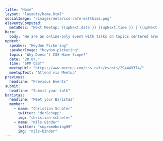 ```yaml
---
title: "Home"
layout: "layouts/home.html"
socialImage: "/images/meta/css-cafe-matthias.png"
eleventyComputed:
  metaDesc: "Next Meetup: {{upNext.date }} {{upNext.time }} | {{upNext.topic}} by {{upNext.speaker}}"
hero:
  body: "We are an online-only event with talks on topics centered around CSS."
upNext:
  speaker: "Heydon Pickering"
  speakerImage: "heydon-pickering"
  topic: "Why Doesn’t CSS Have Scope?"
  date: "20.07."
  time: "5PM CEST"
  meetupUrl: "https://www.meetup.com/css-cafe/events/294449374/"
  meetupText: "Attend via Meetup"
previous:
  headline: "Previous Events"
submit:
  headline: "Submit your talk"
baristas:
  headline: "Meet your Baristas"
  member:
    - name: "Christian Schäfer"
      twitter: "derSchepp"
      img: "christian-schaefer"
    - name: "Nils Binder"
      twitter: "supremebeing09"
      img: "nils-binder"
---
```

